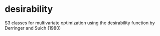 desirability
============

S3 classes for multivariate optimization using the desirability function by Derringer and Suich (1980)
